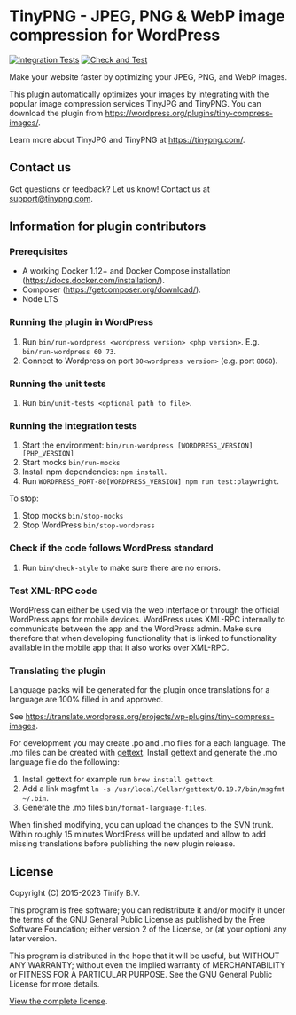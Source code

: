 # TinyPNG - JPEG, PNG & WebP image compression for WordPress

[![Integration Tests](https://github.com/tinify/wordpress-plugin/actions/workflows/integration-tests.yml/badge.svg)](https://github.com/tinify/wordpress-plugin/actions/workflows/integration-tests.yml)
[![Check and Test](https://github.com/tinify/wordpress-plugin/actions/workflows/check-test.yml/badge.svg)](https://github.com/tinify/wordpress-plugin/actions/workflows/check-test.yml)

Make your website faster by optimizing your JPEG, PNG, and WebP images.

This plugin automatically optimizes your images by integrating with the
popular image compression services TinyJPG and TinyPNG. You can download the
plugin from https://wordpress.org/plugins/tiny-compress-images/.

Learn more about TinyJPG and TinyPNG at https://tinypng.com/.

## Contact us

Got questions or feedback? Let us know! Contact us at support@tinypng.com.

## Information for plugin contributors

### Prerequisites
* A working Docker 1.12+ and Docker Compose installation (https://docs.docker.com/installation/).
* Composer (https://getcomposer.org/download/).
* Node LTS

### Running the plugin in WordPress
1. Run `bin/run-wordpress <wordpress version> <php version>`. E.g. `bin/run-wordpress 60 73`.
2. Connect to Wordpress on port `80<wordpress version>` (e.g. port `8060`).

### Running the unit tests
1. Run `bin/unit-tests <optional path to file>`.

### Running the integration tests
1. Start the environment: `bin/run-wordpress [WORDPRESS_VERSION] [PHP_VERSION]`
2. Start mocks `bin/run-mocks`
3. Install npm dependencies: `npm install`.
4. Run `WORDPRESS_PORT-80[WORDPRESS_VERSION] npm run test:playwright`.

To stop:
1. Stop mocks `bin/stop-mocks`
2. Stop WordPress `bin/stop-wordpress`


### Check if the code follows WordPress standard
1. Run `bin/check-style` to make sure there are no errors.

### Test XML-RPC code
WordPress can either be used via the web interface or through the official
WordPress apps for mobile devices. WordPress uses XML-RPC internally to
communicate between the app and the WordPress admin. Make sure therefore
that when developing functionality that is linked to functionality available
in the mobile app that it also works over XML-RPC.

### Translating the plugin
Language packs will be generated for the plugin once translations for a
language are 100% filled in and approved.

See https://translate.wordpress.org/projects/wp-plugins/tiny-compress-images.

For development you may create .po and .mo files for a each language. The .mo
files can be created with [gettext](https://www.gnu.org/software/gettext/).
Install gettext and generate the .mo language file do the following:

1. Install gettext for example run `brew install gettext`.
2. Add a link msgfmt `ln -s /usr/local/Cellar/gettext/0.19.7/bin/msgfmt ~/.bin`.
3. Generate the .mo files `bin/format-language-files`.

When finished modifying, you can upload the changes to the SVN trunk. Within
roughly 15 minutes WordPress will be updated and allow to add missing
translations before publishing the new plugin release.

## License

Copyright (C) 2015-2023 Tinify B.V.

This program is free software; you can redistribute it and/or modify
it under the terms of the GNU General Public License as published by
the Free Software Foundation; either version 2 of the License, or
(at your option) any later version.

This program is distributed in the hope that it will be useful,
but WITHOUT ANY WARRANTY; without even the implied warranty of
MERCHANTABILITY or FITNESS FOR A PARTICULAR PURPOSE.  See the
GNU General Public License for more details.

[View the complete license](LICENSE).
